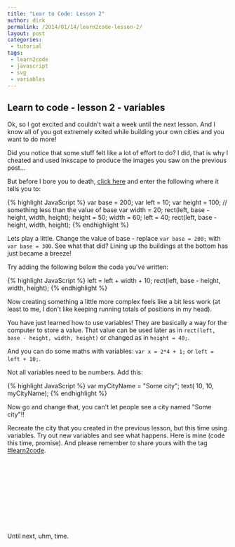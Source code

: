 ```yaml
---
title: "Lear to Code: Lesson 2"
author: dirk
permalink: /2014/01/14/learn2code-lesson-2/
layout: post
categories:
 - tutorial
tags:
 - learn2code
 - javascript
 - svg
 - variables
---
```


## Learn to code - lesson 2 - variables

Ok, so I got excited and couldn't wait a week until the next lesson. And I know all of you got extremely exited while building your own cities and you want to do more!

Did you notice that some stuff felt like a lot of effort to do? I did, that is why I cheated and used Inkscape to produce the images you saw on the previous post...

But before I bore you to death, [click here](http://jsfiddle.net/dirkcuys/TVdhb/) and enter the following where it tells you to:

{% highlight JavaScript %}
var base = 200;
var left = 10;
var height = 100; // something less than the value of base
var width = 20;
rect(left, base - height, width, height);
height = 50;
width = 60;
left = 40;
rect(left, base - height, width, height);
{% endhighlight %}

Lets play a little. Change the value of base - replace ```var base = 200;``` with ```var base = 300```. See what that did? Lining up the buildings at the bottom has just became a breeze!

Try adding the following below the code you've written:

{% highlight JavaScript %}
left = left + width + 10;
rect(left, base - height, width, height);
{% endhighlight %}

Now creating something a little more complex feels like a bit less work (at least to me, I don't like keeping running totals of positions in my head).

You have just learned how to use variables! They are basically a way for the computer to store a value. That value can be used later as in ```rect(left, base - height, width, height)``` or changed as in ```height = 40;```.

And you can do some maths with variables: ```var x = 2*4 + 1;``` or ```left = left + 10;```.

Not all variables need to be numbers. Add this:

{% highlight JavaScript %}
var myCityName = "Some city";
text( 10, 10, myCityName);
{% endhighlight %}

Now go and change that, you can't let people see a city named "Some city"!!

Recreate the city that you created in the previous lesson, but this time using variables. Try out new variables and see what happens. Here is mine (code this time, promise). And please remember to share yours with the tag [#learn2code](https://twitter.com/search?q=%23learn2code).

<svg id="canvas"></svg>

Until next, uhm, time.

<script src="https://rawgithub.com/wout/svg.js/master/dist/svg.min.js"></script>
<script type="text/javascript">
function rect(x, y, width, height){
        var draw = SVG('canvas').size(1000, 200);
            var rect = draw.rect(width, height);
                rect.transform({x: x, y: y});
}

function circle(x, y, radius){
        var draw = SVG('canvas').size(1000, 200);
            var circle = draw.circle(radius);
                circle.transform({x: x-radius/2.0, y: y-radius/2.0});
}

function text(x, y, text){
        var draw = SVG('canvas').size(1000, 200);
            var txt = draw.text(text);
                txt.transform(x, y);
}

var base = 200;
var left = 0;
var height = 100;
var width = 40;
rect(left, base - height, width, height);

left = left + width + 10;
height = 200;
width = 60;
rect(left, base - height, width, height);

left = left + width + 10;
height = 160;
width = 80;
rect(left, base - height, width, height);

left = left + width + 10;
height = 80;
width = 120;
rect(left, base - height, width, height);

left = left + width + 10;
height = 50;
width = 60;
rect(left, base - height, width, height);

left = left + width + 10;
height = 120;
width = 50;
rect(left, base - height, width, height);

left = left + width + 10;
height = 150;
width = 30;
rect(left, base - height, width, height);

left = left + width + 10;
height = 50;
width = 60;
rect(left, base - height, width, height);

left = left + width + 10;
height = 195;
width = 25;
rect(left, base - height, width, height);
rect(left - 5, base - height + 5, width + 10, width);
rect(left - 10, base - height + 10, width + 20, width - 15);

left = left + width + 10;
height = 40;
width = 80;
rect(left, base - height, width, height);

left = left + width + 10;
height = 180;
width = 40;
rect(left, base - height, width, height);


left = left + width + 10;
height = 95;
width = 47;
rect(left, base - height, width, height);

left = left + width;
height = 115;
width = 42;
rect(left, base - height, width, height);

left = left + width + 10;
height = 95;
width = 47;
rect(left, base - height, width, height);

left = left + width + 10;
height = 100;
width = 80;
rect(left, base - height, width, height);

left += 10;
width -= 20
height = 140;
rect(left, base - height, width, height);

left += 10;
width -= 20
height = 170;
rect(left, base - height, width, height);

</script>
